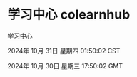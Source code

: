 # 学习中心 colearnhub
[学习中心](http://219.139.197.74:56308/colearnhub/)

2024年 10月 31日 星期四 01:50:02 CST

2024年 10月 30日 星期三 17:50:02 GMT
